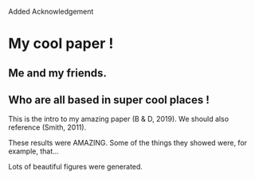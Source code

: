 Added Acknowledgement

# My cool paper !
## Me and my friends.
## Who are all based in super cool places !

This is the intro to my amazing paper (B & D, 2019).
We should also reference (Smith, 2011).

These results were AMAZING.
Some of the things they showed were, for example, that...

Lots of beautiful figures were generated.
